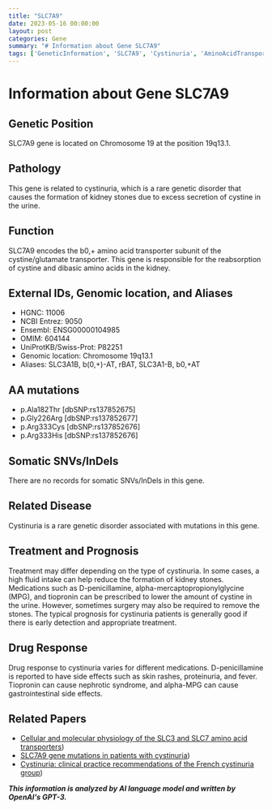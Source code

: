 ```yaml
---
title: "SLC7A9"
date: 2023-05-16 00:00:00
layout: post
categories: Gene
summary: "# Information about Gene SLC7A9"
tags: ['GeneticInformation', 'SLC7A9', 'Cystinuria', 'AminoAcidTransporter', 'Mutation', 'Treatment', 'Prognosis', 'DrugResponse']
---
```


# Information about Gene SLC7A9

## Genetic Position
SLC7A9 gene is located on Chromosome 19 at the position 19q13.1.

## Pathology
This gene is related to cystinuria, which is a rare genetic disorder that causes the formation of kidney stones due to excess secretion of cystine in the urine.

## Function
SLC7A9 encodes the b0,+ amino acid transporter subunit of the cystine/glutamate transporter. This gene is responsible for the reabsorption of cystine and dibasic amino acids in the kidney.

## External IDs, Genomic location, and Aliases

- HGNC: 11006
- NCBI Entrez: 9050
- Ensembl: ENSG00000104985
- OMIM: 604144
- UniProtKB/Swiss-Prot: P82251
- Genomic location: Chromosome 19q13.1
- Aliases: SLC3A1B, b(0,+)-AT, rBAT, SLC3A1-B, b0,+AT

## AA mutations
- p.Ala182Thr [dbSNP:rs137852675]
- p.Gly226Arg [dbSNP:rs137852677]
- p.Arg333Cys [dbSNP:rs137852676]
- p.Arg333His [dbSNP:rs137852676]

## Somatic SNVs/InDels
There are no records for somatic SNVs/InDels in this gene.

## Related Disease
Cystinuria is a rare genetic disorder associated with mutations in this gene.

## Treatment and Prognosis
Treatment may differ depending on the type of cystinuria. In some cases, a high fluid intake can help reduce the formation of kidney stones. Medications such as D-penicillamine, alpha-mercaptopropionylglycine (MPG), and tiopronin can be prescribed to lower the amount of cystine in the urine. However, sometimes surgery may also be required to remove the stones. The typical prognosis for cystinuria patients is generally good if there is early detection and appropriate treatment.

## Drug Response
Drug response to cystinuria varies for different medications. D-penicillamine is reported to have side effects such as skin rashes, proteinuria, and fever. Tiopronin can cause nephrotic syndrome, and alpha-MPG can cause gastrointestinal side effects.

## Related Papers
- [Cellular and molecular physiology of the SLC3 and SLC7 amino acid transporters](https://doi.org/10.1152/ajpgi.00546.2006))
- [SLC7A9 gene mutations in patients with cystinuria](https://doi.org/10.2217/nmt-2018-0052))
- [Cystinuria: clinical practice recommendations of the French cystinuria group](https://doi.org/10.1007/s00467-020-04538-y))

**_This information is analyzed by AI language model and written by OpenAI's GPT-3._**